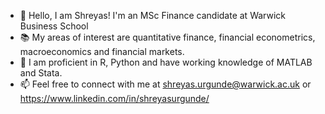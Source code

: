 - 👋 Hello, I am Shreyas! I'm an MSc Finance candidate at Warwick Business School
- 📚 My areas of interest are quantitative finance, financial econometrics, macroeconomics and financial markets.
- 🌱 I am proficient in R, Python and have working knowledge of MATLAB and Stata.
- 📫 Feel free to connect with me at <shreyas.urgunde@warwick.ac.uk> or <https://www.linkedin.com/in/shreyasurgunde/>
